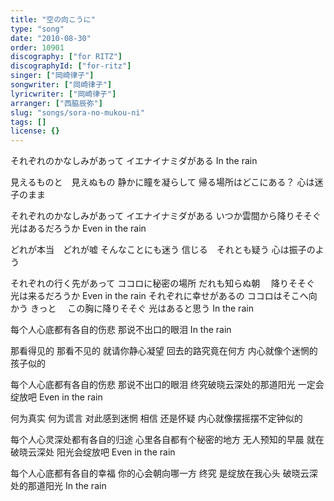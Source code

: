```yaml
---
title: "空の向こうに"
type: "song"
date: "2010-08-30"
order: 10901
discography: ["for RITZ"]
discographyId: ["for-ritz"]
singer: ["岡崎律子"]
songwriter: ["岡崎律子"]
lyricwriter: ["岡崎律子"]
arranger: ["西脇辰弥"]
slug: "songs/sora-no-mukou-ni"
tags: []
license: {}
---
```


それぞれのかなしみがあって
イエナイナミダがある
In the rain 

見えるものと　見えぬもの
静かに瞳を凝らして
帰る場所はどこにある？
心は迷子のまま 

それぞれのかなしみがあって
イエナイナミダがある
いつか雲間から降りそそぐ
光はあるだろうか
Even in the rain 

どれが本当　どれが嘘
そんなことにも迷う
信じる　それとも疑う
心は振子のよう 

それぞれの行く先があって
ココロに秘密の場所
だれも知らぬ朝　
降りそそぐ 光は来るだろうか
Even in the rain
それぞれに幸せがあるの
ココロはそこへ向かう きっと　
この胸に降りそそぐ
光はあると思う
In the rain

每个人心底都有各自的伤悲
那说不出口的眼泪
In the rain 

那看得见的 那看不见的
就请你静心凝望
回去的路究竟在何方
内心就像个迷惘的孩子似的 

每个人心底都有各自的伤悲
那说不出口的眼泪
终究破晓云深处的那道阳光
一定会绽放吧
Even in the rain 

何为真实 何为谎言
对此感到迷惘
相信 还是怀疑
内心就像摆摇摆不定钟似的 

每个人心灵深处都有各自的归途
心里各自都有个秘密的地方
无人预知的早晨
就在破晓云深处 阳光会绽放吧
Even in the rain 

每个人心底都有各自的幸福
你的心会朝向哪一方
终究 是绽放在我心头
破晓云深处的那道阳光
In the rain
